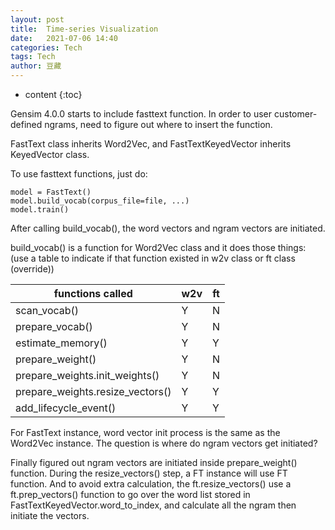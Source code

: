 ```yaml
---
layout: post
title:  Time-series Visualization
date:   2021-07-06 14:40
categories: Tech
tags: Tech
author: 豆藏
---
```


* content
{:toc}

Gensim 4.0.0 starts to include fasttext function. In order to user customer-defined ngrams, need to figure out where to insert the function.

FastText class inherits Word2Vec, and FastTextKeyedVector inherits KeyedVector class.

To use fasttext functions, just do:
```
model = FastText()
model.build_vocab(corpus_file=file, ...)
model.train()
```




After calling build_vocab(), the word vectors and ngram vectors are initiated.

build_vocab() is a function for Word2Vec class and it does those things: (use a table to indicate if that function existed in w2v class or ft class (override))


|functions called | w2v|ft|
|---|---|---|
|scan_vocab()	|Y	|N|
|prepare_vocab()	|Y	|N|
|estimate_memory()	|Y	|Y|
|prepare_weight()|	Y	|N|
|prepare_weights.init_weights()|	Y|	N|
|prepare_weights.resize_vectors()	|Y	|Y|
|add_lifecycle_event() |Y	|Y|


For FastText instance, word vector init process is the same as the Word2Vec instance. The question is where do ngram vectors get initiated?

Finally figured out ngram vectors are initiated inside prepare_weight() function. During the resize_vectors() step, a FT instance will use FT function. And to avoid extra calculation, the ft.resize_vectors() use a ft.prep_vectors() function to go over the word list stored in FastTextKeyedVector.word_to_index, and calculate all the ngram then initiate the vectors.
